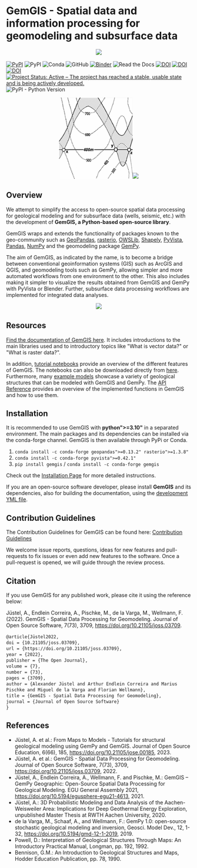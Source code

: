 # GemGIS - Spatial data and information processing for geomodeling and subsurface data

<p align="center"><img src="https://raw.githubusercontent.com/cgre-aachen/gemgis/main/docs/getting_started/images/Modern1.png" width="600">



[![PyPI](https://img.shields.io/badge/python-3-blue.svg)](https://www.python.org/downloads/)
![PyPI](https://img.shields.io/pypi/v/gemgis)
![Conda](https://img.shields.io/conda/vn/conda-forge/gemgis)
![GitHub](https://img.shields.io/github/license/cgre-aachen/gemgis)
[![Binder](https://mybinder.org/badge_logo.svg)](https://mybinder.org/v2/gh/cgre-aachen/gemgis/main)
![Read the Docs](https://img.shields.io/readthedocs/gemgis)
[![DOI](https://joss.theoj.org/papers/10.21105/joss.03709/status.svg)](https://doi.org/10.21105/joss.03709)
[![DOI](https://zenodo.org/badge/DOI/10.5281/zenodo.6511767.svg)](https://doi.org/10.5281/zenodo.6511767)
[![DOI](https://img.shields.io/badge/DOI-https%3A%2F%2Fdoi.org%2F10.5194%2Fegusphere--egu21--4613-blue)](https://doi.org/10.5194/egusphere-egu21-4613)
[![Project Status: Active – The project has reached a stable, usable state and is being actively developed.](https://www.repostatus.org/badges/latest/active.svg)](https://www.repostatus.org/#active)
![PyPI - Python Version](https://img.shields.io/pypi/pyversions/GemGIS)


<p align="center"><img src="https://raw.githubusercontent.com/cgre-aachen/gemgis/main/docs/getting_started/images/task1.png" width="200"><img src="https://raw.githubusercontent.com/cgre-aachen/gemgis/main/docs/getting_started/images/model1.png" width="300"></p>

## Overview 

We attempt to simplify the access to open-source spatial data processing for geological modeling and for subsurface data (wells, seismic, etc.) with the development of **GemGIS, a Python-based open-source library**. 

GemGIS wraps and extends the functionality of packages known to the geo-community such as [GeoPandas](https://geopandas.org/), [rasterio](https://rasterio.readthedocs.io/en/latest/#), [OWSLib](https://geopython.github.io/OWSLib/), [Shapely](https://shapely.readthedocs.io/en/latest/manual.html), [PyVista](https://docs.pyvista.org/), [Pandas](https://pandas.pydata.org/), [NumPy](https://numpy.org/) and the geomodeling package [GemPy](https://docs.gempy.org/). 

The aim of GemGIS, as indicated by the name, is to become a bridge between conventional geoinformation systems (GIS) such as ArcGIS and QGIS, and geomodeling tools such as GemPy, allowing simpler and more automated workflows from one environment to the other. This also includes making it simpler to visualize the results obtained from GemGIS and GemPy with PyVista or Blender. Further, subsurface data processing workflows are implemented for integrated data analyses.

<p align="center"><img src="https://raw.githubusercontent.com/cgre-aachen/gemgis/main/joss/images/fig1.png" width="800">

<a name="doc"></a>
## Resources

[Find the documentation of GemGIS here](https://gemgis.readthedocs.io/en/latest/index.html). It includes introductions to the main libraries used and to introductory topics like "What is vector data?" or "What is raster data?". 

In addition, [tutorial notebooks](https://gemgis.readthedocs.io/en/latest/getting_started/tutorial/index.html) provide an overview of the different features of GemGIS. The notebooks can also be downloaded directly from [here](https://rwth-aachen.sciebo.de/s/AfXRsZywYDbUF34/download?path=%2F&files=tutorials01_53.zip).
Furthermore, many [example models](https://gemgis.readthedocs.io/en/latest/getting_started/example/index.html) showcase a variety of geological structures that can be modeled with GemGIS and GemPy. The [API Reference](https://gemgis.readthedocs.io/en/latest/getting_started/api.html#) provides an overview of the implemented functions in GemGIS and how to use them. 



<a name="installation"></a>
## Installation
It is recommended to use GemGIS with **python">=3.10"** in a separated environment. The main packages and its dependencies can be installed via the conda-forge channel. GemGIS is then available through PyPi or Conda. 
1) `conda install -c conda-forge geopandas">=0.13.2" rasterio">=1.3.8"`
2) `conda install -c conda-forge pyvista">=0.42.1"`
3) `pip install gemgis` / `conda install -c conda-forge gemgis`

Check out the [Installation Page](https://gemgis.readthedocs.io/en/latest/getting_started/installation.html) for more detailed instructions. 

If you are an open-source software developer, please install **GemGIS** and its dependencies, also for building the documentation, using the [development YML file](https://github.com/cgre-aachen/gemgis/blob/main/environment_dev.yml).
<a name="contributing"></a>
## Contribution Guidelines
The Contribution Guidelines for GemGIS can be found here: [Contribution Guidelines](https://github.com/cgre-aachen/gemgis/blob/main/CONTRIBUTING.md) 

We welcome issue reports, questions, ideas for new features and pull-requests to fix issues or even add new features to the software. Once a pull-request is opened, we will guide through the review process. 


<a name="citation"></a>
## Citation

If you use GemGIS for any published work, please cite it using the reference below:

Jüstel, A., Endlein Correira, A., Pischke, M., de la Varga, M., Wellmann, F. (2022). GemGIS - Spatial Data Processing for Geomodeling. Journal of Open Source Software, 7(73), 3709, https://doi.org/10.21105/joss.03709.

```
@article{Jüstel2022, 
doi = {10.21105/joss.03709}, 
url = {https://doi.org/10.21105/joss.03709}, 
year = {2022}, 
publisher = {The Open Journal}, 
volume = {7}, 
number = {73}, 
pages = {3709}, 
author = {Alexander Jüstel and Arthur Endlein Correira and Marius Pischke and Miguel de la Varga and Florian Wellmann}, 
title = {GemGIS - Spatial Data Processing for Geomodeling}, 
journal = {Journal of Open Source Software}
}
```

<a name="ref"></a>
## References

* Jüstel, A. et al.: From Maps to Models - Tutorials for structural geological modeling using GemPy and GemGIS. Journal of Open Source Education, 6(66), 185, https://doi.org/10.21105/jose.00185, 2023.
* Jüstel, A. et al.: GemGIS - Spatial Data Processing for Geomodeling. Journal of Open Source Software, 7(73), 3709, https://doi.org/10.21105/joss.03709, 2022.
* Jüstel, A., Endlein Correira, A., Wellmann, F. and Pischke, M.: GemGIS – GemPy Geographic: Open-Source Spatial Data Processing for Geological Modeling. EGU General Assembly 2021, https://doi.org/10.5194/egusphere-egu21-4613, 2021.
* Jüstel, A.: 3D Probabilistic Modeling and Data Analysis of the Aachen-Weisweiler Area: Implications for Deep Geothermal Energy Exploration, unpublished Master Thesis at RWTH Aachen University, 2020.
* de la Varga, M., Schaaf, A., and Wellmann, F.: GemPy 1.0: open-source stochastic geological modeling and inversion, Geosci. Model Dev., 12, 1-32, https://doi.org/10.5194/gmd-12-1-2019, 2019.
* Powell, D.: Interpretation of Geological Structures Through Maps: An Introductory Practical Manual, Longman, pp. 192, 1992.
* Bennison, G.M.: An Introduction to Geological Structures and Maps, Hodder Education Publication, pp. 78, 1990.
